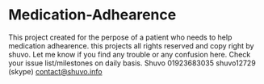# Medication-Adhearence
This project created for the perpose of a patient who needs to help medication adhearence.  this projects all rights reserved and copy right by shuvo.  Let me know if you find any trouble or any confusion here.  Check your issue list/milestones on daily basis.  Shuvo 01923683035 shuvo12729 (skype) contact@shuvo.info
